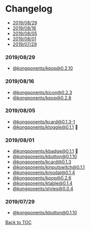 # Changelog

- [2019/08/29](#2019/08/29)
- [2019/08/16](#2019/08/16)
- [2019/08/05](#2019/08/05)
- [2019/08/01](#2019/08/01)
- [2019/07/29](#2019/07/29)

### 2019/08/29

- [@kongponents/kpop@0.2.10][kpop]

### 2019/08/16

- [@kongponents/kicon@0.2.3][kcard]
- [@kongponents/kpop@0.2.8][kpop]

### 2019/08/05

- [@kongponents/kcard@0.1.3-1][kcard]
- [@kongponents/ktoggle@0.1.1][ktoggle] :rocket:

### 2019/08/01

- [@kongponents/kbadge@0.1.1][kbadge] :rocket:
- [@kongponents/kbutton@0.1.10][kbutton]
- [@kongponents/kcard@0.1.3][kcard]
- [@kongponents/kinputswitch@0.1.1][kinputswitch]
- [@kongponents/kmodal@0.1.4][kmodal]
- [@kongponents/kpop@0.2.6][kpop]
- [@kongponents/ktable@0.1.4][ktable]
- [@kongponents/styles@0.0.4][styles]

### 2019/07/29
- [@kongponents/kbutton@0.1.10][kbutton]

[Back to TOC](#Changelog)

[kbadge]: /packages/KBadge/CHANGELOG.md
[kbutton]: /packages/KButton/CHANGELOG.md
[kcard]: /packages/KCard/CHANGELOG.md
[kemptystate]: /packages/KEmptyState/CHANGELOG.md
[kinputswitch]: /packages/KInputSwitch/CHANGELOG.md
[kmodal]: /packages/KModal/CHANGELOG.md
[kpop]: /packages/KPop/CHANGELOG.md
[ktable]: /packages/KTable/CHANGELOG.md
[ktoggle]: /packages/KToggle/CHANGELOG.md
[styles]: /packages/styles/CHANGELOG.md
